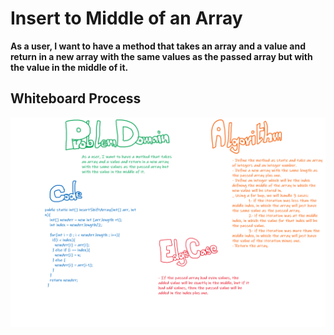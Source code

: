 # Insert to Middle of an Array
**As a user, I want to have a method that takes an array and a value and return in a new array with the same values as the passed array but with the value in the middle of it.**

## Whiteboard Process
![ChallengeTwo](challengeTwoBoard.png)